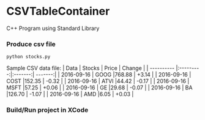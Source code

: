 # CSVTableContainer
C++ Program using Standard Library

### Produce csv file
```
python stocks.py
```

Sample CSV data file:
| Data       | Stocks    | Price   | Change  |
| ---------- |:---------:|:-------:| -------:|
| 2016-09-16 | GOOG      |768.88   | +3.14   |
| 2016-09-16 | COST      |152.35   | -0.32   |
| 2016-09-16 | ATVI      |44.42	   | -0.17   |
| 2016-09-16 | MSFT      |57.25	   | +0.06   |
| 2016-09-16 | GE        |29.68	   | -0.07   |
| 2016-09-16 | BA        |126.70   | -1.07   |
| 2016-09-16 | AMD       |6.05     | +0.03   |

### Build/Run project in XCode

